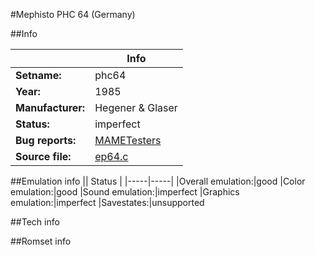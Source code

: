 #Mephisto PHC 64 (Germany)

##Info

||Info|
|-----|-----|
|**Setname:**|phc64
|**Year:**|1985
|**Manufacturer:**|Hegener & Glaser
|**Status:**|imperfect
|**Bug reports:**|[MAMETesters](http://mametesters.org/view_all_set.php?type=1&temporary=y&search=ep64.c)
|**Source file:**|[ep64.c](https://github.com/mamedev/mame/blob/master/src/mess/drivers/ep64.c)

##Emulation info
|| Status |
|-----|-----|
|Overall emulation:|good
|Color emulation:|good
|Sound emulation:|imperfect
|Graphics emulation:|imperfect
|Savestates:|unsupported

##Tech info

##Romset info

<!--- START OF EDITED COMMENT DO NOT TOUCH TEXT ABOVE-->
